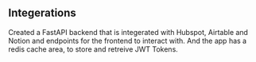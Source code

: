 ## Integerations

Created a FastAPI backend that is integerated with Hubspot, Airtable and Notion and endpoints for the frontend to interact with. And the app has a redis cache area, to store and retreive JWT Tokens.

